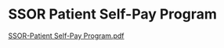 # SSOR Patient Self-Pay Program

[SSOR-Patient Self-Pay Program.pdf](SSOR%20Patient%20Self-Pay%20Program%20e3b7fee082e54f7aad3b9cfa459e99fd/SSOR-Patient_Self-Pay_Program.pdf)